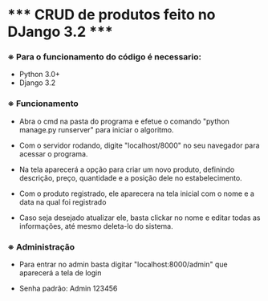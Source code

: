 # *** CRUD de produtos feito no DJango 3.2 ***

### ※ Para o funcionamento do código é necessario:

* Python 3.0+
* Django 3.2


### ※ Funcionamento

* Abra o cmd na pasta do programa e efetue o comando "python manage.py runserver" para iniciar o algoritmo.

* Com o servidor rodando, digite "localhost/8000" no seu navegador para acessar o programa.

* Na tela aparecerá a opção para criar um novo produto, definindo descrição, preço, quantidade e a posição dele no estabelecimento.

* Com o produto registrado, ele aparecera na tela inicial com o nome e a data na qual foi registrado

* Caso seja desejado atualizar ele, basta clickar no nome e editar todas as informações, até mesmo deleta-lo do sistema.


### ※ Administração

* Para entrar no admin basta digitar "localhost:8000/admin"  que aparecerá a tela de login 

* Senha padrão: Admin 123456

